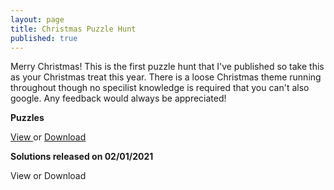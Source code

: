 ```yaml
---
layout: page
title: Christmas Puzzle Hunt
published: true
---
```


Merry Christmas! This is the first puzzle hunt that I've published so take this as your Christmas treat this year. There is a loose Christmas theme running throughout though no specilist knowledge is required that you can't also google. Any feedback would always be appreciated! 

**Puzzles**

<a href="../20201205_Christmas.pdf" target="_top"> View </a> or <a href="../20201205_Christmas.pdf" download="20201205_Christmas"> Download </a>

**Solutions released on 02/01/2021**

View or Download 

